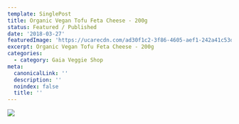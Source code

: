 ```yaml
---
template: SinglePost
title: Organic Vegan Tofu Feta Cheese - 200g
status: Featured / Published
date: '2018-03-27'
featuredImage: 'https://ucarecdn.com/ad30f1c2-3f86-4605-aef1-242a41c53d87/'
excerpt: Organic Vegan Tofu Feta Cheese - 200g
categories:
  - category: Gaia Veggie Shop
meta:
  canonicalLink: ''
  description: ''
  noindex: false
  title: ''
---
```

![](https://ucarecdn.com/8f582586-25d1-49d9-b75b-c58849a80ad0/)
